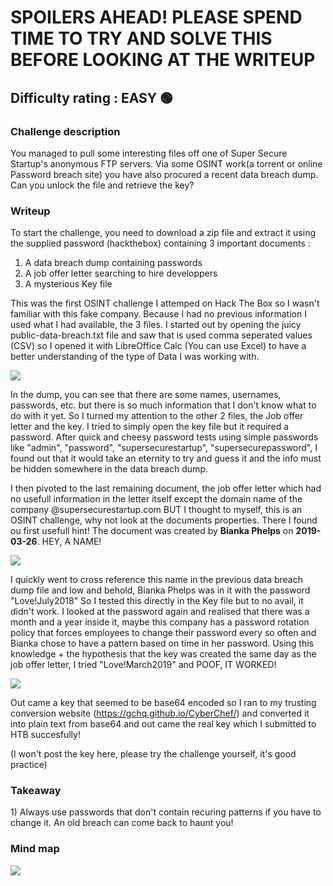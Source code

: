 <h1>SPOILERS AHEAD! PLEASE SPEND TIME TO TRY AND SOLVE THIS BEFORE LOOKING AT THE WRITEUP</h1>


<h2>Difficulty rating : EASY 🟢 </h2> 


<h3>Challenge description</h3>
You managed to pull some interesting files off one of Super Secure Startup's anonymous FTP servers. Via some OSINT work(a torrent or online Password breach site) you have also procured a recent data breach dump. Can you unlock the file and retrieve the key?


<h3>Writeup</h3>

To start the challenge, you need to download a zip file and extract it using the supplied password (hackthebox) containing 3 important documents :
1) A data breach dump containing passwords
2) A job offer letter searching to hire developpers
3) A mysterious Key file

This was the first OSINT challenge I attemped on Hack The Box so I wasn't familiar with this fake company. Because I had no previous information I used what I had available, the 3 files. I started out by opening the juicy public-data-breach.txt file and saw that is used comma seperated values (CSV) so I opened it with LibreOffice Calc (You can use Excel) to have a better understanding of the type of Data I was working with.

<img src="https://github.com/olivierchaput/HTB_writeups/blob/main/OSINT/Breach/Data-breach-dump.png">

In the dump, you can see that there are some names, usernames, passwords, etc. but there is so much information that I don't know what to do with it yet. So I turned my attention to the other 2 files, the Job offer letter and the key. I tried to simply open the key file but it required a password. After quick and cheesy password tests using simple passwords like "admin", "password", "supersecurestartup", "supersecurepassword", I found out that it would take an eternity to try and guess it and the info must be hidden somewhere in the data breach dump. 

I then pivoted to the last remaining document, the job offer letter which had no usefull information in the letter itself except the domain name of the company @supersecurestartup.com BUT I thought to myself, this is an OSINT challenge, why not look at the documents properties. There I found ou first usefull hint! The document was created by **Bianka Phelps** on **2019-03-26**. HEY, A NAME! 

<img src="https://github.com/olivierchaput/HTB_writeups/blob/main/OSINT/Breach/job-offer-info.png">

I quickly went to cross reference this name in the previous data breach dump file and low and behold, Bianka Phelps was in it with the password "Love!July2018"
So I tested this directly in the Key file but to no avail, it didn't work. I looked at the password again and realised that there was a month and a year inside it, maybe this company has a password rotation policy that forces employees to change their password every so often and Bianka chose to have a pattern based on time in her password. Using this knowledge + the hypothesis that the key was created the same day as the job offer letter, I tried "Love!March2019" and POOF, IT WORKED!

<img src="https://github.com/olivierchaput/HTB_writeups/blob/main/OSINT/Breach/password.png">

Out came a key that seemed to be base64 encoded so I ran to my trusting conversion website (https://gchq.github.io/CyberChef/) and converted it into plain text from base64 and out came the real key which I submitted to HTB succesfully!

(I won't post the key here, please try the challenge yourself, it's good practice)

<h3>Takeaway</h3>
1) Always use passwords that don't contain recuring patterns if you have to change it. An old breach can come back to haunt you!


<h3>Mind map</h3>
<img src="https://github.com/olivierchaput/HTB_writeups/blob/main/OSINT/Breach/Breach%20-%20Mind%20map.png">
